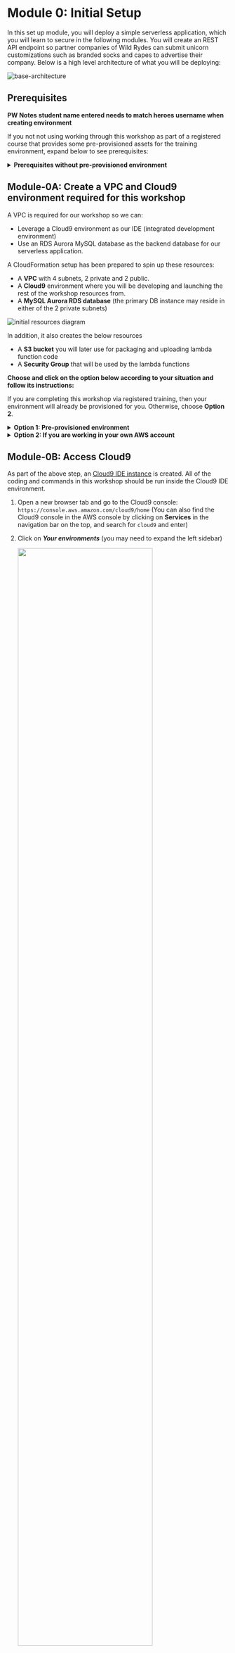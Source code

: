# Module 0: Initial Setup

In this set up module, you will deploy a simple serverless application, which you will learn to secure in the following modules. You will create an REST API endpoint so partner companies of Wild Rydes can submit unicorn customizations such as branded socks and capes to advertise their company. Below is a high level architecture of what you will be deploying: 

![base-architecture](images/00-base-architecture.png)


## Prerequisites

<strong>PW Notes</strong> **student name entered needs to match heroes username when creating environment**

If you not not using working through this workshop as part of a registered course that provides some pre-provisioned assets for the training environment, expand below to see prerequisites: 

<details>
<summary><strong> Prerequisites without pre-provisioned environment </strong></summary><p>


### AWS Account
In order to complete this workshop, you'll need an AWS account and access to create and manage the AWS resources that are used in this workshop, including Cloud9, Cognito, API Gateway, Lambda, RDS, WAF, Secrets Manager, and IAM policies and roles.

The code and instructions in this workshop assume only one participant is using a given AWS account at a time. If you attempt sharing an account with another participant, you may encounter naming conflicts for certain resources. You can work around this by using distinct Regions, but the instructions do not provide details on the changes required to make this work.

Please make sure not to use a production AWS environment or account for this workshop. It is recommended to instead use a **development account** which provides **full access** to the necessary services so that you do not run into permissions issues.


### Region Selection
Use a single region for the entirety of this workshop. This workshop supports two regions in North America and 1 region in Europe. Choose one region from the launch stack links below and continue to use that region for all of the workshop activities.

</details>

## Module-0A: Create a VPC and Cloud9 environment required for this workshop

A VPC is required for our workshop so we can:

* Leverage a Cloud9 environment as our IDE (integrated development environment)
* Use an RDS Aurora MySQL database as the backend database for our serverless application. 

A CloudFormation setup has been prepared to spin up these resources:

* A **VPC** with 4 subnets, 2 private and 2 public. 
* A **Cloud9** environment where you will be developing and launching the rest of the workshop resources from.
* A **MySQL Aurora RDS database** (the primary DB instance may reside in either of the 2 private subnets)

![initial resources diagram](images/0C-diagram-with-aurora.png)


In addition, it also creates the below resources

* A **S3 bucket** you will later use for packaging and uploading lambda function code 
* A **Security Group** that will be used by the lambda functions

**Choose and click on the option below according to your situation and follow its instructions:**

If you are completing this workshop via registered training, then your environment will already be provisioned for you. Otherwise, choose **Option 2**. 
<details>
<summary><strong> Option 1: Pre-provisioned environment </strong></summary><p>
An AWS CloudFormation stack should be automatically created for you.
 
	<strong>PW Notes</strong>
	
	UPdate steps here. 
	* No longer using eventengine
	* stacks created will have diff names
	* Note people can see everyone else's stack so they need to pick out their own
 
1. Work with instructor(s) to ensure you have access to the training environment

1. Log into the the AWS console 
    
1. Type in `CloudFormation` in the **Find Services** search bar to go to the CloudFormation console
1. You should see 2 stacks that have been created per USERNAME:
   * one named something like `USERNAME-serverless-security`. This is the ***main setup stack*** containing the setup resources.
   * one with name similar to `aws-cloud9-USERNAME-Secure-Serverless-<alphanumeric-letters>`. This is a nested stack responsible for creating the Cloud9 environment.
1. Select the ***main setup stack*** (the stack name starting with your USERNAME), go to the **Outputs** tab. Keep this browser tab open as you go through rest of the workshop. 

    ![](images/00-ee-cloudformation.png)
    
</details>

<details>
<summary><strong> Option 2: If you are working in your own AWS account</strong></summary><p>


If you are working in your own AWS account, follow the steps below to launch a CloudFormation template that will set up initial resources for you

1. Select the desired region. Since we are going to use services like Aurora or Cloud9, please choose one of these following and click the corresponding **Launch Stack** link

	&#128161; **When clicking on any link in this instruction, hold the ⌘ (mac) or Ctrl (Windows) so the links open in a new tab** &#128161;

	Region| Code | Launch
	------|------|-------
	EU (Ireland) | <span style="font-family:'Courier';">eu-west-1</span> | [![Launch setup resource in eu-west-1](images/cfn-launch-stack.png)](https://console.aws.amazon.com/cloudformation/home?region=eu-west-1#/stacks/new?stackName=Secure-Serverless&templateURL=https://s3.amazonaws.com/wildrydes-us-east-1/Security/init-template.yml)
	US West (Oregon) | <span style="font-family:'Courier';">us-west-2</span> | [![Launch setup resource in us-west-2](images/cfn-launch-stack.png)](https://console.aws.amazon.com/cloudformation/home?region=us-west-2#/stacks/new?stackName=Secure-Serverless&templateURL=https://s3.amazonaws.com/wildrydes-us-east-1/Security/init-template.yml)
	US East (N. Virginia) | <span style="font-family:'Courier';">us-east-1</span> | [![Launch setup resource in us-east-1](images/cfn-launch-stack.png)](https://console.aws.amazon.com/cloudformation/home?region=us-east-1#/stacks/new?stackName=Secure-Serverless&templateURL=https://s3.amazonaws.com/wildrydes-us-east-1/Security/init-template.yml)

1. 	Click **Next**
1. In the **Step 2: Specify stack details** page:
	* name you stack ***`Secure-Serverless`***
	* for the database password, use ***`Corp123!`***
	and click **Next**
	
		> Note: you can specify a different password here if you prefer. However, the password must be at least 8 character long.  And if you do this, you would later need to change the lambda function code in module-0D to use the password you specified in the `src/app/dbUtils.js` file.
	
1. In the **Step 3:Configure stack options** page, accept the default configurations and click **Next**
1. Review the configuration and click **Create stack**
1. While you are waiting for the completion of the CloudFormation stack creation, check if you have **PostMan** installed on your laptop. If not, download and install it at: [https://www.getpostman.com](https://www.getpostman.com), we will need to use it later. 

1. It will take a few minutes for the Stack to create. Choose the **Stack Info** tab to go to the overall stack status page and wait until the stack is fully launched and shows a status of *CREATE_COMPLETE*. Click the refresh icon periodically to see progress update.

	> Note: When you launch the stack, CloudFormation deploys a nested CloudFormation stack to launch the Cloud9 resources. You can safely ignore that template which is prefixed with "aws-cloud9-Secure-Serverless-".

1. Once the CloudFormation creation completes, go to the **Outputs** tab and copy the **AuroraEndpoint** to a text editor. You will need it to connect to the Aurora database in the next step. (**Keeping this browser tab open throughout this workshop is also highly recommended**)

	![cloudformation output](images/0a-cloudformation-output-with-aurora-endpoint.png)

</details>


## Module-0B: Access Cloud9

As part of the above step, an [Cloud9 IDE instance](https://aws.amazon.com/cloud9/) is created. All of the coding and commands in this workshop should be run inside the Cloud9 IDE environment. 
 
1. Open a new browser tab and go to the Cloud9 console: `https://console.aws.amazon.com/cloud9/home` (You can also find the Cloud9 console in the AWS console by clicking on **Services** in the navigation bar on the top, and search for `cloud9` and enter)

1. Click on ***Your environments*** (you may need to expand the left sidebar) 

	<img src="images/0B-cloud9-environments.png" width="80%" />

1. Under the *USERNAME-Secure-Serverless* environment, click on ***Open IDE***
		
	![Cloud9 Open IDE](images/0C-open-ide.png)

	If you have trouble opening cloud9, ensure you are using:
	
	* Either  **Chrome** or **Firefox** browser 
	* Refer to the troubleshooting guide [**here**](https://docs.aws.amazon.com/cloud9/latest/user-guide/troubleshooting.html#troubleshooting-env-loading) to ensure third-party cookies is enabled 

1. You should now see an integrated development environment (IDE) environment as shown below. AWS Cloud9 is a cloud-based IDE that lets you write, run, and debug your code with just a browser. You can run shell commands in the terminal section just like you would on your local computers

	![](images/0B-cloud9-start.png)

	Keep your AWS Cloud9 IDE opened in a tab throughout this workshop as you'll be using it for most all activities.

1. We need to get the content of this workshop in this environment. In the Cloud9 terminal window, run the following command to clone this repository (bottom of the page):
	
	`git clone https://github.com/cbdso/aws-serverless-security-workshop.git`

    ![](images/0B-clone-repo.png)

:bulb:**Tip:**  Keep an open scratch pad in Cloud9 for notes on resource IDs, etc. that you will need for future steps: 

1.  Create a new file in Cloud9  

    ![](images/0B-create-scratch.png)

1.  Copy/paste the resource IDs from the browser tab with the CloudFormation console open, copy the content under **Outputs**, and save it as `scratch.txt`

    ![](images/0B-copy-past-scratch.png)
    

## Module-0C: Prepare your database

We need to create some tables and insert some initial values to the Aurora database. In Module-0A, a Aurora database is setup in private subnet so the database is not reachable directly from the Internet. 

Because your Cloud9 instance and the Aurora database is in the same VPC, you can administer the database from the Cloud9 instance (The security group of the database the have been configured to allow the traffic):

To initialize your database:

1. In the cloud9 terminal window, go into the folder of the repo:

 	```
 	cd aws-serverless-security-workshop/
 	```

    ![](images/0C-cloud9-cd.png)

1. Connect to your cluster with the following command. Replace the Aurora endpoint with the one you copied into your scratch pad.

	`mysql -h <YOUR-AURORA-SERVERLESS-ENDPOINT> -u admin -p`

	You should be prompted with a password. Use *`Corp123!`* (If during Module-0A, you customized the password to something else, use the one you specified).

1. Within the mysql command prompt (`mysql> `), enter the following command: 

	`source src/init/db/queries.sql`
	
	You should see an output such as this:
	
	``` bash
	mysql> source src/init/db/queries.sql
	Query OK, 1 row affected (0.01 sec)
	
	Database changed
	Query OK, 0 rows affected (0.02 sec)
	
	Query OK, 0 rows affected (0.02 sec)
	
	Query OK, 0 rows affected (0.02 sec)
	
	Query OK, 0 rows affected (0.02 sec)
	
	Query OK, 0 rows affected (0.02 sec)
	
	Query OK, 0 rows affected (0.03 sec)
	
	Query OK, 1 row affected, 1 warning (0.00 sec)
	
	Query OK, 2 rows affected (0.01 sec)
	Records: 2  Duplicates: 0  Warnings: 0
	
	Query OK, 8 rows affected (0.01 sec)
	Records: 8  Duplicates: 0  Warnings: 0
	
	Query OK, 7 rows affected (0.00 sec)
	Records: 7  Duplicates: 0  Warnings: 0
	
	Query OK, 4 rows affected (0.00 sec)
	Records: 4  Duplicates: 0  Warnings: 0
		
	mysql> 
	```

1. You can explore the database tables created by running the following SQL query:
	
	```sql 
	SHOW tables;
	```

	You should see something like this

	```sql 
	mysql> SHOW tables;
	+---------------------------------+
	| Tables_in_unicorn_customization |
	+---------------------------------+
	| Capes                           |
	| Companies                       |
	| Custom_Unicorns                 |
	| Glasses                         |
	| Horns                           |
	| Socks                           |
	+---------------------------------+
	6 rows in set (0.00 sec)
	```

	Explore the content of the tables using 
	
	```sql 
	SELECT * FROM Capes;
	```

	You should see something like this
	
	```sql
	mysql> SELECT * FROM Capes;
	+----+--------------------+-------+
	| ID | NAME               | PRICE |
	+----+--------------------+-------+
	|  1 | White              |  0.00 |
	|  2 | Rainbow            |  2.00 |
	|  3 | Branded on White   |  3.00 |
	|  4 | Branded on Rainbow |  4.00 |
	+----+--------------------+-------+
	4 rows in set (0.00 sec)
	```

1. After that, you can use the command `exit` to drop the mysql connection.

## Module-0D: The starting code for the serverless application

The code for the lambda functions resides within the path `aws-serverless-security-workshop/src/app`. The first thing you need to do is install node dependencies by navigating to this folder and using the following command: 
	
```sh
$ cd ~/environment/aws-serverless-security-workshop/src/app
$ npm install
```
	
> Note: If you see this warning
> 
> <img src="images/0D-vulnerability.png" width="65%"/>
> 
> Don't worry. We will be addressing the dependency vulnerability in [**module 7**](../07-dependency-vulnerability/README.md) :) 
	
The `src/app` folder has a few files: 
	
- **unicornParts.js**: Main file for the lambda function that lists unicorn customization options.  
- **customizeUnicorn.js**: Main file for the lambda function that handles the create/describe/delete operations for a unicorn customization configuration.
- **dbUtils.js**: This file contains all the database/query logic of the application. It also contains all the connection requirements in plain text (that's suspicious!)


Review them by navigating the file explorer sidebar in Cloud9:

![](images/0D-review-code.png)


In addition, these additional files reside in the folder. No need to review them closely at this point:

- **httpUtils.js**: This file contains the http response logic from your application.
- **managePartners.js**: Main file for the lambda function that handles the logic to register a new partner company. We will go into details on this one in Module 1. 
- **package.json**: Nodejs project manifest, including listing dependencies of the code 

In addition to the lambda code, the configurations for Lambda function and the REST APIs are spelled out in `template.yaml` as a **AWS SAM** (Serverless Application Model) template. 

[AWS SAM](https://github.com/awslabs/serverless-application-model) allows you to define serverless applications in simple and clean syntax. In the `template.yaml`, you can see we have defined 3 lambda functions, and it maps to a set of REST APIs defined in a Swagger template: 

<table>
  <tr>
    <th>Lambda Function</th>
    <th>Main handler code</th>
    <th>API resource</th>
    <th>HTTP Verb</th>
    <th>Description</th>
  </tr>
  <tr>
    <td rowspan="4">UnicornPartsFunction</td>
    <td rowspan="4">unicornParts.js</td>
    <td>/horns</td>
    <td>GET</td>
    <td>List customization options for horns</td>
  </tr>
  <tr>
    <td>/glasses</td>
    <td>GET</td>
    <td>List customization options for glasses</td>
  </tr>
  <tr>
    <td>/socks</td>
    <td>GET</td>
    <td>List customization options for socks</td>
  </tr>
  <tr>
    <td>/capes</td>
    <td>GET</td>
    <td>List customization options for capes</td>
  </tr>
  <tr>
    <td rowspan="4">CustomizeUnicornFunction</td>
    <td rowspan="4">customizeUnicorn.js</td>
    <td>/customizations</td>
    <td>POST</td>
    <td>Create unicorn customization</td>
  </tr>
  <tr>
    <td>/customizations</td>
    <td>GET</td>
    <td>List unicorn customization</td>
  </tr>
  <tr>
    <td>/customizations/{id}</td>
    <td>GET</td>
    <td>Describe a unicorn customization</td>
  </tr>
  <tr>
    <td>/customizations/{id}</td>
    <td>DELETE</td>
    <td>Delete a unicorn customization</td>
  </tr>
  <tr>
    <td>ManagePartnerFunction</td>
    <td>managePartners.js</td>
    <td>/partners</td>
    <td>POST</td>
    <td>Register a new partner company</td>
  </tr>
</table>

## Module-0E: This Section Under Construction. SKIP to Module-0F
<!---
THIS SECTION NEEDS UPDATES FOR AWS TOOLKIT

1. After reviewing the code, under **src/app/dbUtils.js**, replace the *host* with the Aurora endpoint. Then save the file (⌘+s for Mac or Ctrl+s for Windows or File -> Save)
   
   <img src="images/0D-db-endpoint-in-code.png" width="70%" />

   :bulb: when you have unsaved changes in a file, cloud9 will show a grey dot next to the file name:
   
   <img src="images/0E-unsaved.png" width="50%" />
   
   When you successfully save the changes, the dot will turn green and then disappear.

   After doing this, it's time to test your API locally using SAM Local. 

1. On the **right panel**, click on **AWS Resources**. 

	<img src="images/0D-aws-resource-bar.png" width="80%" />

1. You should see a folder tree with the name *Local Functions (1)*. 
1. Select **UnicornPartsFunction** under the `src` folder
1. Once you have selected the function, click on the dropdown on the panel on the top, and select **Run APIGateway Local**  

	<img src="images/0D-run-apigateway-local.png" width="40%" />

1. Then, click on the play icon. You will get a new panel to test the API locally. 

1. In the **Path** parameter of this new panel, you should see it filled as `/socks`. If not, pick any of the unicorn parts (e.g `/socks`, `/glasses`, `/capes`, `/horns`) and click **Run**.

	> The first time you test the API locally, it could take up to 1-2 minutes to fully initialize due to Docker being setup with a Docker image being pulled down. 

	
	You should be able to get a `200 OK` response with values back for the body part you queried. 
	
	Example screenshot:
	
	![Local Queries](images/0E-sam-local-result.png)
	

	This indicates that the application run successfully within your Cloud9 environment (locally). Now it's time to deploy your Serverless application!
--->

## Module-0F: Deploy and test your Serverless application in the cloud

1. Retrieve the name of the S3 bucket the CloudFormation stack has created earlier:

	* If you copied the CloudFormation output content in the cloud9 scratch pad, find the value of **DeploymentS3Bucket**
	
	  ![CloudFormation output](images/0F-copy-bucket.png)
	
	* Otherwise, find the value of **DeploymentS3Bucket** from the Cloudformation console **Output** tab 

	  ![CloudFormation output](images/0D-cloudformation-output-w-bucket-highlight.png)

1. In the terminal, set the bash variables:

	
	```
	REGION=us-east-1
	BUCKET=<use the DeploymentS3Bucket from the CloudFormation output>
	STUDENT=<use your assigned USERNAME>
	```
	
1. Ensure you are in the `src` folder:

	```
	cd	~/environment/aws-serverless-security-workshop/src
	```

1. Run the following to package up the lambda code and upload it to S3, and update the CloudFormation template to reference the S3 paths that hosts the code:

	```
	aws cloudformation package --template-file template.yaml --s3-bucket $BUCKET --output-template packaged.yaml
	```

1. Deploy the serverless API using the following command. Note that this template references the output from the setup CloudFormation stack (`USERNAME-serverless-security`) for things like subnet IDs. 

	
	```
	aws cloudformation deploy --template-file packaged.yaml --stack-name $STUDENT"-CustomizeUnicorns" --region $REGION --capabilities CAPABILITY_IAM --parameter-overrides InitResourceStack=$STUDENT
	```

1. Wait until you see the stack is successfully deployed:

	```
	Waiting for changeset to be created..
	Waiting for stack create/update to complete
	Successfully created/updated stack - USERNAME-CustomizeUnicorns
	```

1. You can gather the base endpoint of the serverless API we just deployed from the output of the CloudFormation stack. 

	
	To do it from commandline:

	```
	aws cloudformation describe-stacks --region $REGION --stack-name $STUDENT"-CustomizeUnicorns" --query "Stacks[0].Outputs[0].OutputValue" --output text
	```

	e.g. (Sample only, Do NOT Copy):
```
$ aws cloudformation describe-stacks --region $REGION --stack-name $STUDENT"-CustomizeUnicorns" --query "Stacks[0].Outputs[0].OutputValue" --output text
https://rs86gmk5bf.execute-api.us-west-2.amazonaws.com/dev/
```
	
Alternatively, you can go to the [CloudFormation Console](https://console.aws.amazon.com/cloudformation/home), find the `<your USERNAME>-CustomizeUnicorns` stack that belongs to you, and look in the **Output** tab

1. You can test in your browser (or `curl`) for the following APIs. Remember to append the API path (e.g. `/socks`) to the endpoint

	<table>
	  <tr>
	    <th>API</th>
	    <th>HTTP Verb</th> 
	    <th>path</th> 
	  </tr>
	  <tr>
	    <td>List customization options and prices for horns</td>
	    <td>GET</td> 
	    <td>/horns</td>
	  </tr>
	  <tr>
	    <td> List customization options and prices for glasses </td>
	    <td>GET </td> 
	    <td>/glasses</td>
	  </tr>
	  <tr>
	    <td> List customization options and prices for capes </td>
	    <td>GET</td> 
	    <td>/capes </td>
	  </tr>
	  <tr>
	    <td>List customization options and prices for socks </td>
	    <td> GET </td> 
	    <td>/socks </td>
	  </tr>
	</table>
	
	For example:
	
	![test api in browser](images/0E-test-browser.png)

	
## Module-0G: Set up Postman to test the API 


We will use [**Postman**](https://www.getpostman.com/) for the rest of the workshop for testing API requests. 

1. If you don't have installed yet on your laptop, please download it at: [https://www.postman.com/downloads/](https://www.postman.com/downloads/)
1. To save you time, we created a Postman collection that you can use to test each of the APIs we are working with today. 

	* click on the **Import** button in postman
	* Then use **Import from Link** and supply the below link:

		`https://raw.githubusercontent.com/cbdso/aws-serverless-security-workshop/master/src/test-events/Customize_Unicorns.postman_collection.json`
	* Click on **Import**
	
		<img src="images/0F-import-postman.png" width="50%" />
	
1. You should now see a collection called `Customize_Unicorns` imported in postman on the left hand side

	<img src="images/0F-postman-after-import.png" width="60%" />


1. We need to set the `base_url` variable by creating a environment in postman.
	1. Click the &#9881; icon (“Manage Environments”) in the upper right corner of the Postman app.

	   <img src="images/0F-postman-manage-env.png" width="90%" />

	
	1. Create a new environment by clicking the **Add** button.
	1. Enter an environment name, e.g. `dev`
	1. Add an variable `base_url` and use the base API endpoint we deployed earlier.	

	   &#9888; **Ensure to leave out the trailing `/`!**  &#9888;

	   See example screenshot below 

	   <img src="images/0F-postman-environment.png" width="70%" />
	
	> See documentation from Postman on [managing environments](https://www.getpostman.com/docs/v6/postman/environments_and_globals/manage_environments) if you want to learn more.
1. Click **Add** to create the `dev` environment and exit out the Manage Environments by clicking the **X**
1. Select `dev` on the environment drop down menu. 

	<img src="images/0F-select-dev-env.png" width="90%" />


1. Now, you are ready to test the API using postman. In the left sidebar, click on the `Customize_Unicorns` collection, expand the `List customization options` folder. Select an API in the folder and test sending an request by clicking on the **Send** button

	![Postman Get request](images/0F-postman-test-get.png)


## Next step
To start securing the serverless application you just deployed, return to the workshop [landing page](../../README.md) to pick a module to work on! 

